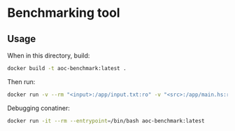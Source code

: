 # Benchmarking tool

## Usage

When in this directory, build:
```bash
docker build -t aoc-benchmark:latest .
```

Then run:
```bash
docker run -v --rm "<input>:/app/input.txt:ro" -v "<src>:/app/main.hs:ro" aoc-benchmark:latest
```

Debugging conatiner:
```bash
docker run -it --rm --entrypoint=/bin/bash aoc-benchmark:latest
```
